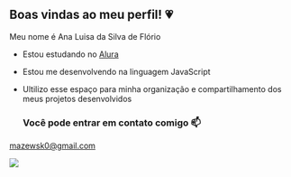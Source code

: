 ## Boas vindas ao meu perfil! 💗

Meu nome é Ana Luisa da Silva de Flório

- Estou estudando no [Alura](https://www.alura.com.br)
- Estou me desenvolvendo na linguagem JavaScript
- Ultilizo esse espaço para minha organização e compartilhamento dos meus projetos desenvolvidos

  ### Você pode entrar em contato comigo 📫

 mazewsk0@gmail.com

![](https://media1.tenor.com/m/PKKCAakpBZIAAAAC/neyney-neymar.gif)

  
  


